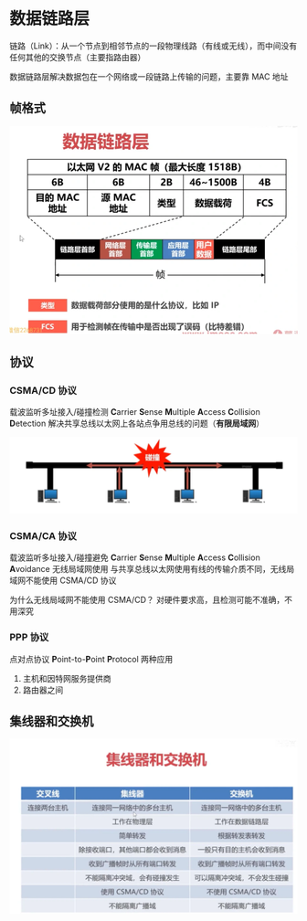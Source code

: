 # 数据链路层

链路（Link）：从一个节点到相邻节点的一段物理线路（有线或无线），而中间没有任何其他的交换节点（主要指路由器）

数据链路层解决数据包在一个网络或一段链路上传输的问题，主要靠 MAC 地址

## 帧格式

![帧格式](./assets/帧格式.webp)

## 协议

### CSMA/CD 协议

载波监听多址接入/碰撞检测
**C**arrier **S**ense **M**ultiple **A**ccess **C**ollision **D**etection
解决共享总线以太网上各站点争用总线的问题（**有限局域网**）

![总线碰撞](./assets/总线碰撞.webp)

### CSMA/CA 协议

载波监听多址接入/碰撞避免
**C**arrier **S**ense **M**ultiple **A**ccess **C**ollision **A**voidance
无线局域网使用
与共享总线以太网使用有线的传输介质不同，无线局域网不能使用 CSMA/CD 协议

为什么无线局域网不能使用 CSMA/CD？
对硬件要求高，且检测可能不准确，不用深究

### PPP 协议

点对点协议
**P**oint-to-**P**oint **P**rotocol
两种应用

1. 主机和因特网服务提供商
2. 路由器之间

## 集线器和交换机

![集线器和交换机](./assets/集线器和交换机.webp)
